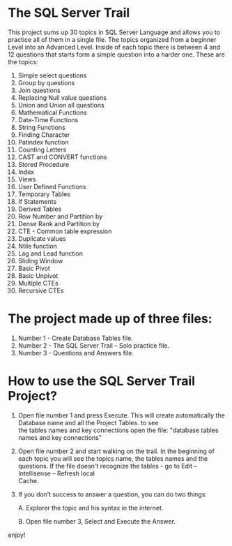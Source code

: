 # The SQL Server Trail
This project sums up 30 topics in SQL Server Language and allows you to practice all of them in a single file. 
The topics organized from a beginner Level into an Advanced Level. Inside of each topic there is between 4 and 12 questions that starts form a simple question into a harder one. These are the topics: 

1.	Simple select questions 
2.	Group by questions
3.	Join questions
4.	Replacing Null value questions
5.	Union and Union all questions
6.	Mathematical Functions
7.	Date-Time Functions
8.	String Functions
9.	Finding Character
10.	Patindex function
11.	Counting Letters
12.	CAST and CONVERT functions
13.	Stored Procedure
14.	Index
15.	Views
16.	User Defined Functions
17.	Temporary Tables
18.	If Statements
19.	Derived Tables
20.	Row Number and Partition by
21.	Dense Rank and Partition by
22.	CTE - Common table expression
23.	Duplicate values
24.	Ntile function
25.	Lag and Lead function
26.	Sliding Window
27.	Basic Pivot
28.	Basic Unpivot
29.	Multiple CTEs
30.	Recursive CTEs 


# The project made up of three files: 
1.	Number 1 - Create Database Tables file.
2.	Number 2 - The SQL Server Trail – Solo practice file. 
3.  Number 3 - Questions and Answers file. 



# How to use the SQL Server Trail Project? 
1.	Open file number 1 and press Execute. This will create automatically the Database name and all the Project Tables. to see               
    the tables names and key connections open the file: "database tables names and key connections" 
2.	Open file number 2 and start walking on the trail. In the beginning of each topic you will see the topics name, 
    the tables    names and the questions. If the file doesn't recognize the tables - go to Edit – Intellisense – Refresh local  
    Cache. 
3.	If you don’t success to answer a question, you can do two things: 
  
      A. Explorer the topic and his syntax in the internet.
  
      B. Open file number 3, Select and Execute the Answer.
  
 
enjoy!






